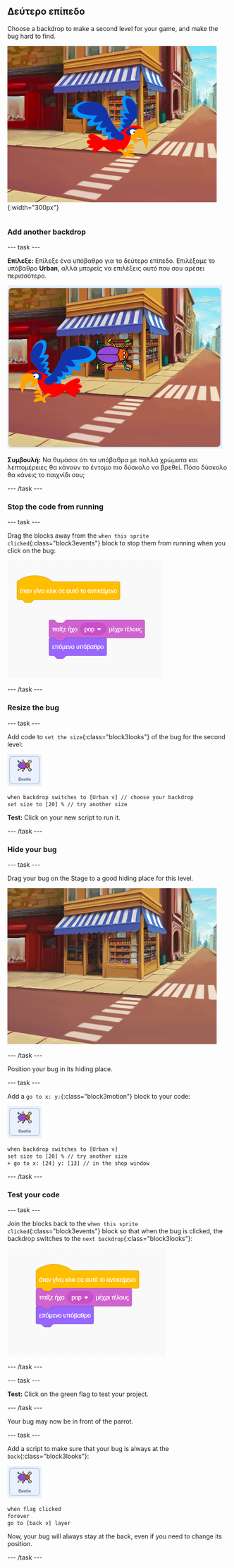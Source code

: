 ## Δεύτερο επίπεδο

<div style="display: flex; flex-wrap: wrap">
<div style="flex-basis: 200px; flex-grow: 1; margin-right: 15px;">
Choose a backdrop to make a second level for your game, and make the bug hard to find. 
</div>
<div>

![Μια σκηνή δρόμου με ένα κρυμμένο έντομο.](images/second-level.png){:width="300px"}

</div>
</div>

### Add another backdrop

--- task ---

**Επίλεξε:** Επίλεξε ένα υπόβαθρο για το δεύτερο επίπεδο. Επιλέξαμε το υπόβαθρο **Urban**, αλλά μπορείς να επιλέξεις αυτό που σου αρέσει περισσότερο.

![The bug and parrot on an urban backdrop.](images/insert-urban-backdrop.png)

**Συμβουλή:** Να θυμάσαι ότι τα υπόβαθρα με πολλά χρώματα και λεπτομέρειες θα κάνουν το έντομο πιο δύσκολο να βρεθεί. Πόσο δύσκολο θα κάνεις το παιχνίδι σου;

--- /task ---

### Stop the code from running

--- task ---

Drag the blocks away from the `when this sprite clicked`{:class="block3events"} block to stop them from running when you click on the bug:

![Breaking the code.](images/breaking-script.png)

--- /task ---

### Resize the bug

--- task ---

Add code to `set the size`{:class="block3looks"} of the bug for the second level:

![The bug sprite.](images/bug-sprite.png)

```blocks3
when backdrop switches to [Urban v] // choose your backdrop
set size to [20] % // try another size 
```

**Test:** Click on your new script to run it.

--- /task ---

### Hide your bug

--- task ---

Drag your bug on the Stage to a good hiding place for this level.

![The bug hidden in the shop window in the middle of the backdrop.](images/hidden-urban-backdrop.png)

--- /task ---

Position your bug in its hiding place.

--- task ---

Add a `go to x: y:`{:class="block3motion"} block to your code:

![The bug sprite.](images/bug-sprite.png)

```blocks3
when backdrop switches to [Urban v]
set size to [20] % // try another size 
+ go to x: [24] y: [13] // in the shop window
```

--- /task ---

### Test your code

--- task ---

Join the blocks back to the `when this sprite clicked`{:class="block3events"} block so that when the bug is clicked, the backdrop switches to the `next backdrop`{:class="block3looks"}:

![The blocks are joined back together.](images/fixed-script.png)

--- /task ---

--- task ---

**Test:** Click on the green flag to test your project.

--- /task ---

Your bug may now be in front of the parrot.

--- task ---

Add a script to make sure that your bug is always at the `back`{:class="block3looks"}:

![The bug sprite.](images/bug-sprite.png)

```blocks3
when flag clicked
forever
go to [back v] layer
```

Now, your bug will always stay at the back, even if you need to change its position.

--- /task ---
